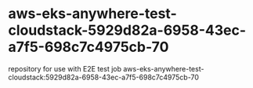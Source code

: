 # aws-eks-anywhere-test-cloudstack-5929d82a-6958-43ec-a7f5-698c7c4975cb-70
repository for use with E2E test job aws-eks-anywhere-test-cloudstack:5929d82a-6958-43ec-a7f5-698c7c4975cb-70
